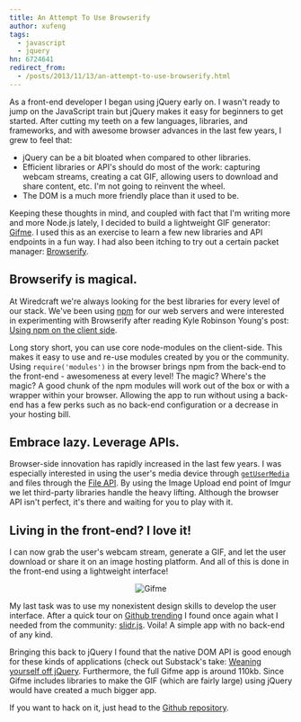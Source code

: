 ```yaml
---
title: An Attempt To Use Browserify
author: xufeng
tags:
  - javascript
  - jquery
hn: 6724641
redirect_from:
  - /posts/2013/11/13/an-attempt-to-use-browserify.html
---
```


As a front-end developer I began using jQuery early on. I wasn't ready to jump on the JavaScript train but jQuery makes it easy for beginners to get started. After cutting my teeth on a few languages, libraries, and frameworks, and with awesome browser advances in the last few years, I grew to feel that:

<!--more-->

* jQuery can be a bit bloated when compared to other libraries.
* Efficient libraries or API's should do most of the work: capturing webcam streams, creating a cat GIF, allowing users to download and share content, etc. I'm not going to reinvent the wheel.
* The DOM is a much more friendly place than it used to be.

Keeping these thoughts in mind, and coupled with fact that I'm writing more and more Node.js lately, I decided to build a lightweight GIF generator: [Gifme](http://xvfeng.me/gifme/). I used this as an exercise to learn a few new libraries and API endpoints in a fun way. I had also been itching to try out a certain packet manager: [Browserify](http://browserify.org/).

## Browserify is magical.

At Wiredcraft we're always looking for the best libraries for every level of our stack. We've been using [npm](https://npmjs.org/) for our web servers and were interested in experimenting with Browserify after reading Kyle Robinson Young's post: [Using npm on the client side](http://dontkry.com/posts/code/using-npm-on-the-client-side.html).

Long story short, you can use core node-modules on the client-side. This makes it easy to use and re-use modules created by you or the community. Using `require('modules')` in the browser brings npm from the back-end to the front-end - awesomeness at every level! The magic? Where's the magic? A good chunk of the npm modules will work out of the box or with a wrapper within your browser. Allowing the app to run without using a back-end has a few perks such as no back-end configuration or a decrease in your hosting bill.

## Embrace lazy. Leverage APIs.

Browser-side innovation has rapidly increased in the last few years. I was especially interested in using the user's media device through [`getUserMedia`](https://developer.mozilla.org/en-US/docs/Web/API/Navigator.getUserMedia) and files through the [File API](https://developer.mozilla.org/en-US/docs/Web/API/File). By using the Image Upload end point of Imgur we let third-party libraries handle the heavy lifting. Although the browser API isn't perfect, it's there and waiting for you to play with it.

## Living in the front-end? I love it!

I can now grab the user's webcam stream, generate a GIF, and let the user download or share it on an image hosting platform. And all of this is done in the front-end using a lightweight interface!

<p align='center'><img src='http://i.imgur.com/HEIRlTU.gif' alt='Gifme'/></p>

My last task was to use my nonexistent design skills to develop the user interface. After a quick tour on [Github trending](https://github.com/trending) I found once again what I needed from the community: [slidr.js](https://github.com/bchanx/slidr). Voila! A simple app with no back-end of any kind.

Bringing this back to jQuery I found that the native DOM API is good enough for these kinds of applications (check out  Substack's take: [Weaning yourself off jQuery](http://substack.net/weaning_yourself_off_jquery). Furthermore, the full Gifme app is around 110kb. Since Gifme includes libraries to make the GIF (which are fairly large) using jQuery would have created a much bigger app.

If you want to hack on it, just head to the [Github repository](https://github.com/fraserxu/gifme/).
